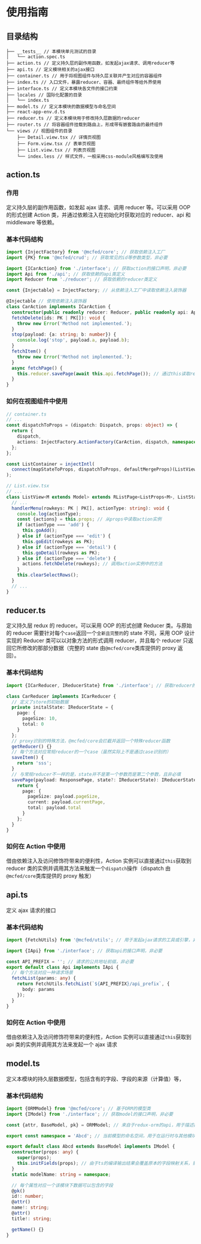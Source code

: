 # 使用指南

## 目录结构

```
├── __tests__ // 本模块单元测试的目录
│   └── action.spec.ts
├── action.ts // 定义持久层的副作用函数，如发起ajax请求、调用reducer等
├── api.ts // 定义模块相关的ajax接口
├── container.ts // 用于将视图组件与持久层关联并产生对应的容器组件
├── index.ts // 入口文件，暴露reducer、容器、最终组件等给外界使用
├── interface.ts // 定义本模块各文件的接口约束
├── locales // 国际化配置的目录
│   └── index.ts
├── model.ts // 定义本模块的数据模型与命名空间
├── react-app-env.d.ts
├── reducer.ts // 定义本模块用于修改持久层数据的reducer
├── router.ts // 将容器组件挂载到路由上，形成带有嵌套路由的最终组件
└── views // 视图组件的目录
    ├── Detail.view.tsx // 详情页视图
    ├── Form.view.tsx // 表单页视图
    ├── List.view.tsx // 列表页视图
    └── index.less // 样式文件，一般采用css-module风格编写及使用
```

## action.ts

### 作用

定义持久层的副作用函数，如发起 ajax 请求、调用 reducer 等。可以采用 OOP 的形式创建 Action 类，并通过依赖注入在初始化时获取对应的 reducer、api 和 middleware 等依赖。

### 基本代码结构

```ts
import {InjectFactory} from '@mcfed/core'; // 获取依赖注入工厂
import {PK} from '@mcfed/crud'; // 获取常见的id等参数类型，非必要

import {ICarAction} from './interface'; // 获取action的接口声明，非必要
import Api from './api'; // 获取依赖的api类定义
import Reducer from './reducer'; // 获取依赖的reducer类定义

const {Injectable} = InjectFactory; // 从依赖注入工厂中读取依赖注入装饰器

@Injectable // 使用依赖注入装饰器
class CarAction implements ICarAction {
  constructor(public readonly reducer: Reducer, public readonly api: Api) {} // 通过public/protected/private访问修饰符让赋值操作自动完成
  fetchDelete(ids: PK | PK[]): void {
    throw new Error('Method not implemented.');
  }
  stop(payload: {a: string; b: number}) {
    console.log('stop', payload.a, payload.b);
  }
  fetchItem() {
    throw new Error('Method not implemented.');
  }
  async fetchPage() {
    this.reducer.savePage(await this.api.fetchPage()); // 通过this读取reducer和api实例的方法并按实际场景进行调用
  }
}
```

### 如何在视图组件中使用

```ts
// container.ts
// ...
const dispatchToProps = (dispatch: Dispatch, props: object) => {
  return {
    dispatch,
    actions: InjectFactory.ActionFactory(CarAction, dispatch, namespace) // 通过工厂创建action实例
  };
};

const ListContainer = injectIntl(
  connect(mapStateToProps, dispatchToProps, defaultMergeProps)(ListView) // 通过connect将action实例关联到视图组件上
);

// List.view.tsx
// ...
class ListView<M extends Model> extends RListPage<ListProps<M>, ListState<M>> {
  // ...
  handlerMenu(rowkeys: PK | PK[], actionType: string): void {
    console.log(actionType);
    const {actions} = this.props; // 从props中读取action实例
    if (actionType === 'add') {
      this.goAdd();
    } else if (actionType === 'edit') {
      this.goEdit(rowkeys as PK);
    } else if (actionType === 'detail') {
      this.goDetail(rowkeys as PK);
    } else if (actionType === 'delete') {
      actions.fetchDelete(rowkeys); // 调用action实例中的方法
    }
    this.clearSelectRows();
  }
  // ...
}
```

## reducer.ts

定义持久层 redux 的 reducer。可以采用 OOP 的形式创建 Reducer 类。与原始的 reducer 需要针对每个`case`返回一个`全新且完整的`的 state 不同，采用 OOP 设计实现的 Reducer 类可以以对象方法的形式调用 reducer，并且每个 reducer 只返回它所修改的那部分数据（完整的 state 由`@mcfed/core`类库提供的 proxy 返回）。

### 基本代码结构

```ts
import {ICarReducer, IReducerState} from './interface'; // 获取reducer的接口声明，非必要

class CarReducer implements ICarReducer {
  // 定义了store的初始数据
  private initalState: IReducerState = {
    page: {
      pageSize: 10,
      total: 0
    }
  };
  // proxy识别的特殊方法，@mcfed/core会拦截并返回一个特殊reducer函数
  getReducer() {}
  // 每个方法对应常规reducer的一个case（虽然实际上不是通过case识别的）
  saveItem() {
    return 'sss';
  }
  // 与常规reducer不一样的是，state并不是第一个参数而是第二个参数，且非必填
  savePage(payload: ResponsePage, state?: IReducerState): IReducerState {
    return {
      page: {
        pageSize: payload.pageSize,
        current: payload.currentPage,
        total: payload.total
      }
    };
  }
}
```

### 如何在 Action 中使用

借由依赖注入及访问修饰符带来的便利性，Action 实例可以直接通过`this`获取到 reducer 类的实例并调用其方法来触发一个`dispatch`操作（dispatch 由`@mcfed/core`类库提供的 proxy 触发）

## api.ts

定义 ajax 请求的接口

### 基本代码结构

```ts
import {FetchUtils} from '@mcfed/utils'; // 用于发起ajax请求的工具或引擎，非必要

import {IApi} from './interface'; // 获取api的接口声明，非必要

const API_PREFIX = ''; // 请求的公共地址前缀，非必要
export default class Api implements IApi {
  // 每个方法对应一种请求场景
  fetchList(params: any) {
    return FetchUtils.fetchList(`${API_PREFIX}/api_prefix`, {
      body: params
    });
  }
}
```

### 如何在 Action 中使用

借由依赖注入及访问修饰符带来的便利性，Action 实例可以直接通过`this`获取到 api 类的实例并调用其方法来发起一个 ajax 请求

## model.ts

定义本模块的持久层数据模型，包括含有的字段、字段的来源（计算值）等，

### 基本代码结构

```ts
import {ORMModel} from '@mcfed/core'; // 基于ORM的模型类
import {IModel} from './interface'; // 获取model的接口声明，非必要

const {attr, BaseModel, pk} = ORMModel; // 来自于redux-orm的api，用于描述数据模型的字段

export const namespace = 'Abcd'; // 当前模型的命名空间，用于在运行时与其他模块进行区分

export default class Abcd extends BaseModel implements IModel {
  constructor(props: any) {
    super(props);
    this.initFields(props); // 由于ts的编译输出结果会覆盖原本的字段映射关系，需要在model基类的构造函数中弥补
  }
  static modelName: string = namespace;

  // 每个属性对应一个该模块下数据可以包含的字段
  @pk()
  id!: number;
  @attr()
  name!: string;
  @attr()
  title!: string;

  getName() {}
}
```
